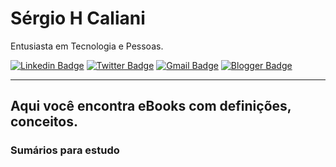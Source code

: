 # Sérgio H Caliani

Entusiasta em Tecnologia e Pessoas.

[![Linkedin Badge](https://img.shields.io/badge/-Sergio%20Caliani-forestgreen?style=flat-square&logo=Linkedin&logoColor=white&link=https://www.linkedin.com/in/sergiohcaliani/)](https://www.linkedin.com/in/sergiohcaliani/) 
[![Twitter Badge](https://img.shields.io/badge/-@shcaliani-forestgreen?style=flat-square&labelColor=forestgreen&logo=twitter&logoColor=white&link=https://twitter.com/shcaliani)](https://twitter.com/shcaliani) 
[![Gmail Badge](https://img.shields.io/badge/-shcaliani@hotmail.com-orangered?style=flat-square&logo=Gmail&logoColor=white&link=mailto:shcaliani@hotmail.com)](mailto:shcaliani@hotmail.com)
[![Blogger Badge](https://img.shields.io/badge/-http://caixadeleitura.blogspot.com/-blueviolet?style=flat-square&logo=Blogger&logoColor=white&link=http://caixadeleitura.blogspot.com/)](//caixadeleitura.blogspot.com/)
___

## Aqui você encontra eBooks com definições, conceitos.

### Sumários para estudo
